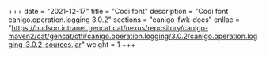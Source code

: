 +++
date        = "2021-12-17"
title       = "Codi font"
description = "Codi font canigo.operation.logging 3.0.2"
sections    = "canigo-fwk-docs"
enllac		= "https://hudson.intranet.gencat.cat/nexus/repository/canigo-maven2/cat/gencat/ctti/canigo.operation.logging/3.0.2/canigo.operation.logging-3.0.2-sources.jar"
weight		= 1
+++
